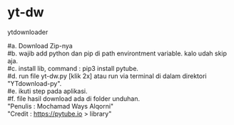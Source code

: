 # yt-dw
ytdownloader

#a. Download Zip-nya <br />
#b. wajib add python dan pip di path environtment variable. kalo udah skip aja. <br />
#c. install lib, command : pip3 install pytube. <br />
#d. run file yt-dw.py [klik 2x] atau run via terminal di dalam direktori "YTdownload-py". <br />
#e. ikuti step pada aplikasi. <br />
#f. file hasil download ada di folder unduhan. <br />
"Penulis : Mochamad Ways Alqorni"  
"Credit : https://pytube.io > library"  
